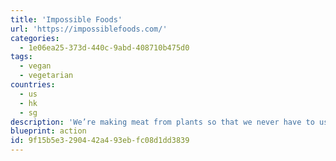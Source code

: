 ```yaml
---
title: 'Impossible Foods'
url: 'https://impossiblefoods.com/'
categories:
  - 1e06ea25-373d-440c-9abd-408710b475d0
tags:
  - vegan
  - vegetarian
countries:
  - us
  - hk
  - sg
description: 'We’re making meat from plants so that we never have to use animals again.  Just one Impossible Burger (instead of a burger made from cows) will use 96% less land, 87% less water, and 89% fewer GHG emissions.'
blueprint: action
id: 9f15b5e3-2904-42a4-93eb-fc08d1dd3839
---
```

